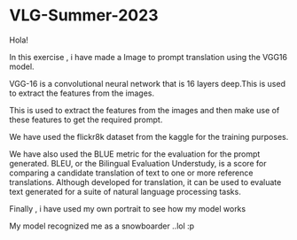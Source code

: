 # VLG-Summer-2023

Hola!

In this exercise , i have made a Image to prompt translation using the VGG16 model. 

VGG-16 is a convolutional neural network that is 16 layers deep.This is used to extract the features from the images.

This is used to extract the features from the images and then make use of these features to get the required prompt.

We have used the flickr8k dataset from the kaggle for the training purposes.

We have also used the BLUE metric for the evaluation for the prompt generated.
BLEU, or the Bilingual Evaluation Understudy, is a score for comparing a candidate translation of text to one or more reference translations. 
Although developed for translation, it can be used to evaluate text generated for a suite of natural language processing tasks.

Finally , i have used my own portrait to see how my model works 

My model recognized me as a snowboarder ..lol :p
